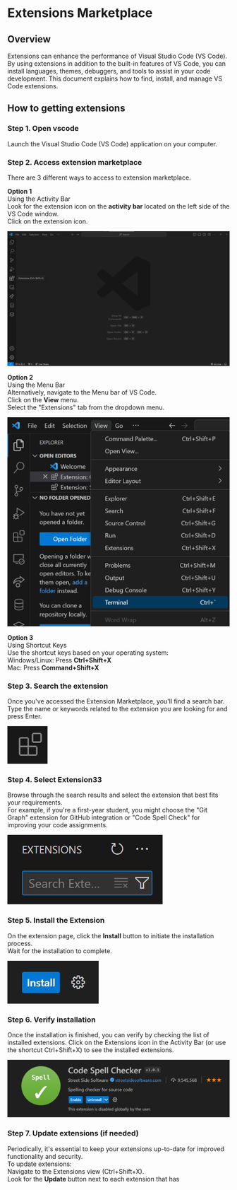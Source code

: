 # Extensions Marketplace

## **Overview**

Extensions can enhance the performance of Visual Studio Code (VS Code). By using extensions in addition to the built-in features of VS Code, you can install languages, themes, debuggers, and tools to assist in your code development. This document explains how to find, install, and manage VS Code extensions.

## **How to getting extensions**

### Step 1. Open vscode

Launch the Visual Studio Code (VS Code) application on your computer.

### Step 2. Access extension marketplace

There are 3 different ways to access to extension marketplace.

**Option 1**  
Using the Activity Bar  
Look for the extension icon on the **activity bar** located on the left side of the VS Code window.  
Click on the extension icon.

![Activitybar](./assets/image/activitybar.png)

**Option 2**  
Using the Menu Bar  
Alternatively, navigate to the Menu bar of VS Code.  
Click on the **View** menu.  
Select the "Extensions" tab from the dropdown menu.

![Menu bar](./assets/image/topbar.png)

**Option 3**  
Using Shortcut Keys  
Use the shortcut keys based on your operating system:  
Windows/Linux: Press **Ctrl+Shift+X**  
Mac: Press **Command+Shift+X**

### Step 3. Search the extension

Once you've accessed the Extension Marketplace, you'll find a search bar.  
Type the name or keywords related to the extension you are looking for and press Enter.

![Extension](./assets/image/extensionicon.png)

### Step 4. Select Extension33

Browse through the search results and select the extension that best fits your requirements.  
For example, if you're a first-year student, you might choose the "Git Graph" extension for GitHub integration or "Code Spell Check" for improving your code assignments.

![Extension Search](./assets/image/extensionsearch.png)

### Step 5. Install the Extension

On the extension page, click the **Install** button to initiate the installation process.  
 Wait for the installation to complete.

![Install](./assets/image/install.png)

### Step 6. Verify installation

Once the installation is finished, you can verify by checking the list of installed extensions. Click on the Extensions icon in the Activity Bar (or use the shortcut Ctrl+Shift+X) to see the installed extensions.

![Installed](./assets/image/installed.png)

### Step 7. Update extensions (if needed)

Periodically, it's essential to keep your extensions up-to-date for improved functionality and security.  
To update extensions:  
Navigate to the Extensions view (Ctrl+Shift+X).  
Look for the **Update** button next to each extension that has

